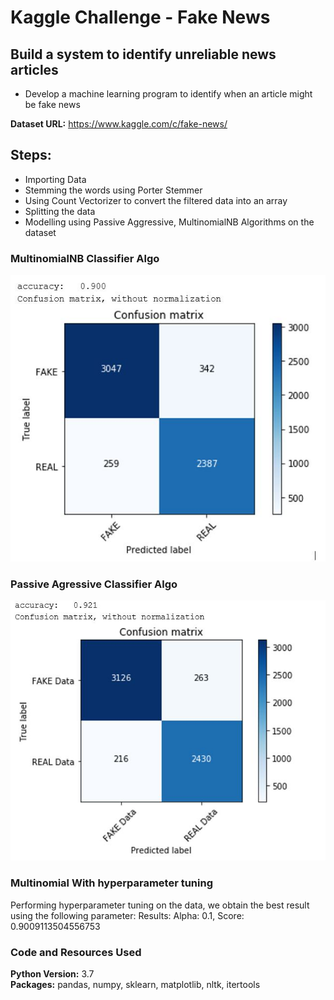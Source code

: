 # Kaggle Challenge - Fake News
## Build a system to identify unreliable news articles
*	Develop a machine learning program to identify when an article might be fake news

**Dataset URL:** https://www.kaggle.com/c/fake-news/

## Steps:
*	Importing Data 
*	Stemming the words using Porter Stemmer
*	Using Count Vectorizer to convert the filtered data into an array
*	Splitting the data
*	Modelling using Passive Aggressive, MultinomialNB Algorithms on the dataset 

### MultinomialNB Classifier Algo
![alt text](https://github.com/mihir1493/NLP_Projects_and_Concepts/blob/master/FakeNewsClassifier/Capture_m.JPG "MultinomialNB Classifier Algo")

### Passive Agressive Classifier Algo
![alt text](https://github.com/mihir1493/NLP_Projects_and_Concepts/blob/master/FakeNewsClassifier/Capture_p.JPG "MultinomialNB Classifier Algo")

### Multinomial With hyperparameter tuning
Performing hyperparameter tuning on the data, we obtain the best result using the following parameter:
Results:
Alpha: 0.1, Score: 0.9009113504556753

### Code and Resources Used 
**Python Version:** 3.7  
**Packages:** pandas, numpy, sklearn, matplotlib, nltk, itertools
